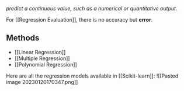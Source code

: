 _predict a continuous value, such as a numerical or quantitative output._

For [[Regression Evaluation]], there is no accuracy but **error**.
## Methods
- [[Linear Regression]]
- [[Multiple Regression]]
- [[Polynomial Regression]]

Here are all the regression models available in [[Scikit-learn]]:
![[Pasted image 20230120170347.png]]